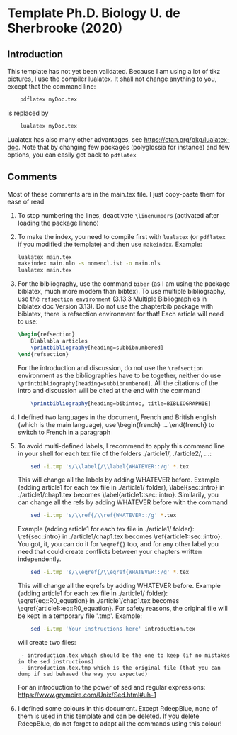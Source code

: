# Template Ph.D. Biology U. de Sherbrooke (2020)
## Introduction
This template has not yet been validated. Because I am using a lot of tikz pictures, I use the compiler lualatex. It shall not change anything to you, except that the command line:
```zsh
	pdflatex myDoc.tex
```
is replaced by
```zsh
	lualatex myDoc.tex
```
Lualatex has also many other advantages, see https://ctan.org/pkg/lualatex-doc. Note that by changing few packages (polyglossia for instance) and few options, you can easily get back to ```pdflatex```

## Comments
Most of these comments are in the main.tex file. I just copy-paste them for ease of read
1. To stop numbering the lines, deactivate ```\linenumbers``` (activated after loading the package lineno)
2. To make the index, you need to compile first with ```lualatex``` (or ```pdflatex``` if you modified the template) and then use ```makeindex```. Example:
	```zsh
	lualatex main.tex
	makeindex main.nlo -s nomencl.ist -o main.nls
	lualatex main.tex
	```
3. For the bibliography, use the command ```biber``` (as I am using the package biblatex, much more modern than bibtex).
	To use multiple bibliography, use the ```refsection environment``` (3.13.3 Multiple Bibliographies in biblatex doc Version 3.13). Do not use the chapterbib package with biblatex, there is refsection environment for that!
	Each article will need to use:
	```latex
	\begin{refsection}
		Blablabla articles
		\printbibliography[heading=subbibnumbered]
	\end{refsection}
	```
	For the introduction and discussion, do not use the ```\refsection``` environment as the bibliographies have to be together, neither do use ```\printbibliography[heading=subbibnumbered]```. All the citations of the intro and discussion will be cited at the end with the command
	```latex
		\printbibliography[heading=bibintoc, title=BIBLIOGRAPHIE]
	```
4. I defined two languages in the document, French and British english (which is the main language), use \begin{french} ... \end{french} to switch to French in a paragraph
5. To avoid multi-defined labels, I recommend to apply this command line in your shell for each tex file of the folders ./article1/, ./article2/, ...:
	```zsh
		sed -i.tmp 's/\\label{/\\label{WHATEVER::/g' *.tex
	```
	This will change all the labels by adding WHATEVER before. Example (adding article1 for each tex file in ./article1/ folder), \label{sec::intro} in ./article1/chap1.tex becomes \label{article1::sec::intro}. Similarily, you can change all the refs by adding WHATEVER before with the command
	```zsh
		sed -i.tmp 's/\\ref{/\\ref{WHATEVER::/g' *.tex
	```
	Example (adding article1 for each tex file in ./article1/ folder): \ref{sec::intro} in ./article1/chap1.tex becomes \ref{article1::sec::intro}. You got, it, you can do it for ``` \eqref{} ``` too, and for any other label you need that could create conflicts between your chapters written independently.
	```zsh
		sed -i.tmp 's/\\eqref{/\\eqref{WHATEVER::/g' *.tex
	```
	This will change all the eqrefs by adding WHATEVER before. Example (adding article1 for each tex file in ./article1/ folder): \eqref{eq::R0_equation} in ./article1/chap1.tex becomes \eqref{article1::eq::R0_equation}. For safety reasons, the original file will be kept in a temporary file '.tmp'. Example:
	```zsh
		sed -i.tmp 'Your instructions here' introduction.tex
	```
	will create two files:

		- introduction.tex which should be the one to keep (if no mistakes in the sed instructions)
		- introduction.tex.tmp which is the original file (that you can dump if sed behaved the way you expected)
	
	For an introduction to the power of sed and regular expressions: https://www.grymoire.com/Unix/Sed.html#uh-1 
6. I defined some colours in this document. Except RdeepBlue, none of them is used in this template and can be deleted.
 	If you delete RdeepBlue, do not forget to adapt all the commands using this colour!